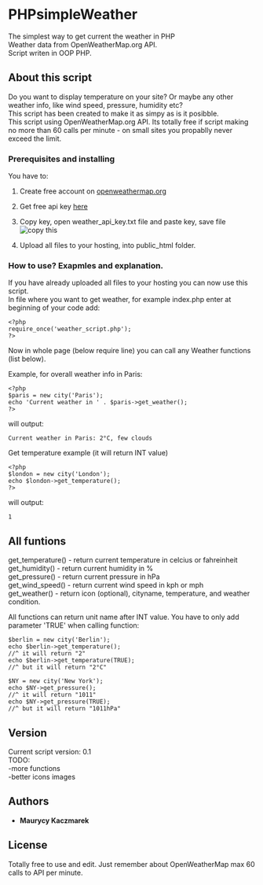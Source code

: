 # PHPsimpleWeather  
The simplest way to get current the weather in PHP    
Weather data from OpenWeatherMap.org API.     
Script writen in OOP PHP.     

## About this script

Do you want to display temperature on your site? Or maybe any other weather info, like wind speed, pressure, humidity etc?   
This script has been created to make it as simpy as is it posibble.   
This script using OpenWeatherMap.org API. Its totally free if script making no more than 60 calls per minute - on small sites you   propablly never exceed the limit.     

### Prerequisites and installing

You have to:    
     
1. Create free account on [openweathermap.org](https://home.openweathermap.org/users/sign_up)      
2. Get free api key [here](https://home.openweathermap.org/api_keys)      
3. Copy key, open weather_api_key.txt file and paste key, save file      
![copy this](https://i.imgur.com/c3GcWbJ.png)       
   
4. Upload all files to your hosting, into public_html folder.  
   
### How to use? Exapmles and explanation.
   
If you have already uploaded all files to your hosting you can now use this script.    
In file where you want to get weather, for example index.php enter at beginning of your code add:    
   
   
```   
<?php   
require_once('weather_script.php');   
?>   
```
   
Now in whole page (below require line) you can call any Weather functions (list below).    
  
Example, for overall weather info in Paris:   
```   
<?php   
$paris = new city('Paris');   
echo 'Current weather in ' . $paris->get_weather();   
?>   
```  
    
will output:   
```
Current weather in Paris: 2°C, few clouds   
```
   
Get temperature example (it will return INT value)   
```   
<?php   
$london = new city('London');   
echo $london->get_temperature();  
?>   
```   
   
will output:  
```  
1   
```   

## All funtions   

get_temperature() - return current temperature in celcius or fahreinheit   
get_humidity() - return current humidity in %    
get_pressure() - return current pressure in hPa     
get_wind_speed() - return current wind speed in kph or mph     
get_weather() - return icon (optional), cityname, temperature, and weather condition.       

All functions can return unit name after INT value. You have to only add parameter 'TRUE' when calling function:      
```
$berlin = new city('Berlin');   
echo $berlin->get_temperature();  
//^ it will return "2"  
echo $berlin->get_temperature(TRUE);  
//^ but it will return "2°C"  
```
```
$NY = new city('New York');  
echo $NY->get_pressure();  
//^ it will return "1011"  
echo $NY->get_pressure(TRUE);  
//^ but it will return "1011hPa"  
```   

## Version  
   
Current script version: 0.1   
TODO:  
-more functions  
-better icons images    
   
## Authors   
   
* **Maurycy Kaczmarek**    
    
## License   
    
Totally free to use and edit. Just remember about OpenWeatherMap max 60 calls to API per minute.  
